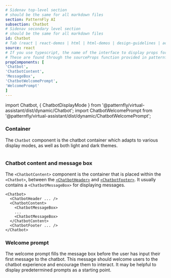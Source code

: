 ```yaml
---
# Sidenav top-level section
# should be the same for all markdown files
section: PatternFly AI
subsection: Chatbot
# Sidenav secondary level section
# should be the same for all markdown files
id: Chatbot
# Tab (react | react-demos | html | html-demos | design-guidelines | accessibility)
source: react
# If you use typescript, the name of the interface to display props for
# These are found through the sourceProps function provided in patternfly-docs.source.js
propComponents: [
'Chatbot',
'ChatbotContent', 
'MessageBox',
'ChatbotWelcomePrompt',
'WelcomePrompt'
]
---
```


import Chatbot, { ChatbotDisplayMode } from '@patternfly/virtual-assistant/dist/dynamic/Chatbot';
import ChatbotWelcomePrompt from '@patternfly/virtual-assistant/dist/dynamic/ChatbotWelcomePrompt';

### Container

The `Chatbot` component is the chatbot container which adapts to various display modes, as well as both light and dark themes.

```js file="./ChatbotContainer.tsx" isFullscreen

```

### Chatbot content and message box

The `<ChatbotContent>` component is the container that is placed within the `<Chatbot>`, between the [`<ChatbotHeader>`](/extensions/chat-bots--ai/chatbot-header) and [`<ChatbotFooter>`](/extensions/chat-bots--ai/chatbot-footer).
It usually contains a `<ChatbotMessageBox>` for displaying messages.

```noLive
<Chatbot>
  <ChatbotHeader ... />
  <ChatbotContent>
    <ChatbotMessageBox>
    ...
    <ChatbotMessageBox>
  </ChatbotContent>
  <ChatbotFooter ... />
</Chatbot> 
```

### Welcome prompt

The welcome prompt fills the message box before the user has input their first message to the chatbot. This message should welcome users to the chatbot experience and encourage them to interact. It may be helpful to display predetermined prompts as a starting point.

```js file="./ChatbotWelcomePrompt.tsx"

```
